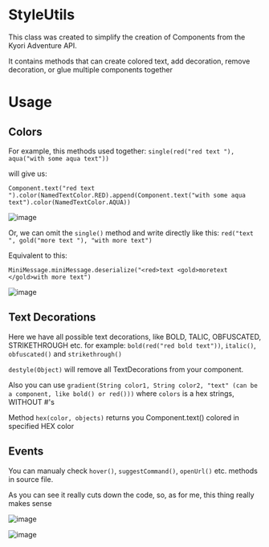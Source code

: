 # StyleUtils
This class was created to simplify the creation of Components from the Kyori Adventure API.

It contains methods that can create colored text, add decoration, remove decoration, or glue multiple components together

# Usage

## Colors
For example, this methods used together:
`single(red("red text "), aqua("with some aqua text"))`

will give us:

`Component.text("red text ").color(NamedTextColor.RED).append(Component.text("with some aqua text").color(NamedTextColor.AQUA))`

![image](https://user-images.githubusercontent.com/102028245/235480188-a33a0ed9-d717-43c5-a7d1-51bdd56b15f7.png)

Or, we can omit the `single()` method and write directly like this:
`red("text ", gold("more text "), "with more text")`

Equivalent to this:

`MiniMessage.miniMessage.deserialize("<red>text <gold>moretext </gold>with more text")` 


![image](https://user-images.githubusercontent.com/102028245/235476435-bb87d098-8127-4fa2-a5c5-7d75764c7a9d.png)


## Text Decorations
Here we have all possible text decorations, like BOLD, TALIC, OBFUSCATED, STRIKETHROUGH etc.
for example: `bold(red("red bold text"))`, `italic()`, `obfuscated()` and `strikethrough()`

`destyle(Object)` will remove all TextDecorations from your component.


Also you can use `gradient(String color1, String color2, "text" (can be a component, like bold() or red()))` where `colors` is a hex strings, WITHOUT #'s

Method `hex(color, objects)` returns you Component.text() colored in specified HEX color

## Events

You can manualy check `hover()`, `suggestCommand()`, `openUrl()` etc. methods in source file.

As you can see it really cuts down the code, so, as for me, this thing really makes sense

![image](https://user-images.githubusercontent.com/102028245/235472856-184671a0-b9d6-4296-bdb2-eb4a2d758a9d.png)

![image](https://user-images.githubusercontent.com/102028245/235480718-a4210b92-1be8-47d6-8330-60e1e960f920.png)

